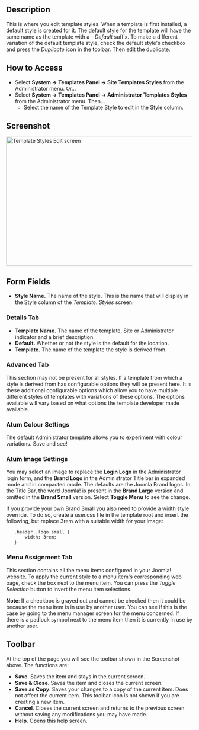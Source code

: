 <!-- Filename: Help4.x:Templates:_Edit_Style / Display title: Templates: Edit Style -->

## Description

This is where you edit template styles. When a template is first
installed, a default style is created for it. The default style for the
template will have the same name as the template with a *- Default*
suffix. To make a different variation of the default template style,
check the default style's checkbox and press the *Duplicate* icon in the
toolbar. Then edit the duplicate.

## How to Access

- Select **System → Templates Panel → Site Templates Styles**
  from the Administrator menu. Or...
- Select **System → Templates Panel → Administrator Templates
  Styles** from the Administrator menu. Then...
  - Select the name of the Template Style to edit in the Style column.

## Screenshot

<img
src="https://docs.joomla.org/images/2/29/Help-4x-Extensions-Template-Manager-Styles-Edit-screen-en.png"
decoding="async" data-file-width="800" data-file-height="349"
width="800" height="349"
alt="Template Styles Edit screen" />

## Form Fields

- **Style Name.** The name of the style. This is the name that will
  display in the Style column of the *Template: Styles* screen.

### Details Tab

- **Template Name.** The name of the template, Site or Administrator
  indicator and a brief description.
- **Default.** Whether or not the style is the default for the location.
- **Template.** The name of the template the style is derived from.

### Advanced Tab

This section may not be present for all styles. If a template from which
a style is derived from has configurable options they will be present
here. It is these additional configurable options which allow you to
have multiple different styles of templates with variations of these
options. The options available will vary based on what options the
template developer made available.

### Atum Colour Settings

The default Administrator template allows you to experiment with colour
variations. Save and see!

### Atum Image Settings

You may select an image to replace the **Login Logo** in the
Administrator login form, and the **Brand Logo** in the Administrator
Title bar in expanded mode and in compacted mode. The defaults are the
Joomla Brand logos. In the Title Bar, the word Joomla! is present in the
**Brand Large** version and omitted in the **Brand Small** version.
Select **Toggle Menu** to see the change.

If you provide your own Brand Small you also need to provide a width
style override. To do so, create a user.css file in the template root
and insert the following, but replace 3rem with a suitable width for
your image:

       .header .logo.small {
           width: 3rem;
       }

### Menu Assignment Tab

This section contains all the menu items configured in your Joomla!
website. To apply the current style to a menu item's corresponding web
page, check the box next to the menu item. You can press the *Toggle
Selection* button to invert the menu item selections.

**Note**: If a checkbox is grayed out and cannot be checked then it
could be because the menu item is in use by another user. You can see if
this is the case by going to the menu manager screen for the menu
concerned. If there is a padlock symbol next to the menu item then it is
currently in use by another user.

## Toolbar

At the top of the page you will see the toolbar shown in the
Screenshot above. The functions are:

- **Save**. Saves the item and stays in the current screen.
- **Save & Close**. Saves the item and closes the current screen.
- **Save as Copy**. Saves your changes to a copy of the current item.
  Does not affect the current item. This toolbar icon is not shown if
  you are creating a new item.
- **Cancel**. Closes the current screen and returns to the previous
  screen without saving any modifications you may have made.
- **Help**. Opens this help screen.
